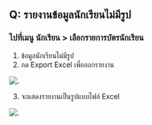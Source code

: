 ## Q: รายงานข้อมูลนักเรียนไม่มีรูป
### ไปที่เมนู นักเรียน > เลือกรายการบัตรนักเรียน
1. ข้อมูลนักเรียนไม่มีรูป
2. กด Export Excel เพื่อออกรายงาน

![.](/img/manual/faq/41.jpg)

3. จะแสดงรายงานเป็นรูปแบบไฟล์ Excel

![.](/img/manual/faq/41_1.jpg)